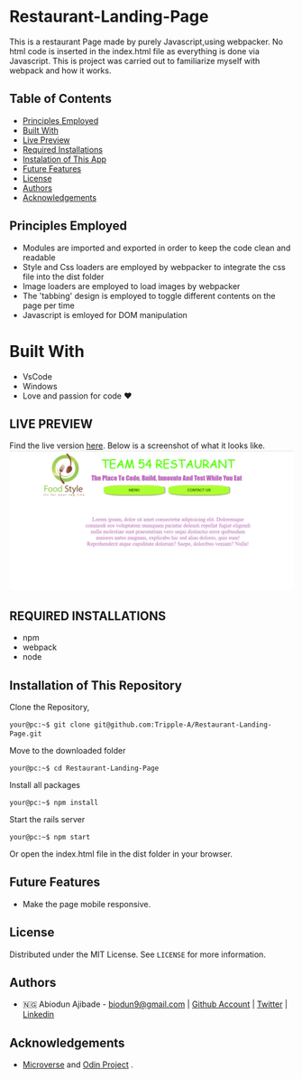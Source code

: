 # Restaurant-Landing-Page
This is a restaurant Page made by purely Javascript,using webpacker. No html code is inserted in the index.html file as everything is done via Javascript. This is project was carried out to familiarize myself with webpack and how it works.

## Table of Contents
* [Principles Employed](#principles-employed)
* [Built With](#built-with)
* [Live Preview](#live-preview)
* [Required Installations](#required-installations)
* [Instalation of This App](#instalation)
* [Future Features](#future-features)
* [License](#license)
* [Authors](#authors)
* [Acknowledgements](#acknowledgements)

<!-- principles employed -->
## Principles Employed
* Modules are imported and exported in order to keep the code clean and readable
* Style and Css loaders are employed by webpacker to integrate the css file into the dist folder
* Image loaders are employed to load images by webpacker
* The 'tabbing' design is employed to toggle different contents on the page per time
* Javascript is emloyed for DOM manipulation

<!-- BUILT WITH -->
# Built With
* VsCode
* Windows
* Love and passion for code ❤️

<!-- LIVE PREVIEW -->
## LIVE PREVIEW
Find the live version [here](https://raw.githack.com/Tripple-A/Restaurant-Landing-Page/develop/dist/index.html).
Below is a screenshot of what it looks like.
![Image](/src/proof.png)

<!-- REQUIRED INSTALLATION -->
## REQUIRED INSTALLATIONS
* npm
* webpack
* node

<!-- INSTALLATION -->
## Installation of This Repository
Clone the Repository,

```Shell
your@pc:~$ git clone git@github.com:Tripple-A/Restaurant-Landing-Page.git
```

Move to the downloaded folder

```Shell
your@pc:~$ cd Restaurant-Landing-Page
```

Install all packages

```Shell
your@pc:~$ npm install
```

Start the rails server

```Shell
your@pc:~$ npm start
```
          
Or open the index.html file in the dist folder in your browser.

<!-- Future features -->
## Future Features
* Make the page mobile responsive.

## License

Distributed under the MIT License. See `LICENSE` for more information.

<!-- AUTHORS -->
## Authors
* 🇳🇬  Abiodun Ajibade - biodun9@gmail.com | [Github Account](https://github.com/Tripple-A) | [Twitter](https://twitter.com/AbiodunAjibade3) | [Linkedin](https://linkedin.com/in/abiodun-ajibade)


<!-- ACKNOWLEDGEMENTS -->
## Acknowledgements

* <a href="https://www.microverse.org/"> Microverse</a>  and <a href="https://www.theodinproject.com/"> Odin Project</a> .

